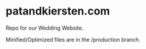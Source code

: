 patandkiersten.com
===================

Repo for our Wedding Website.

Minified/Optimized files are in the /production branch.
